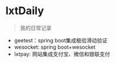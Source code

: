 # lxtDaily
> 我的日常记录

 - geetest：spring boot集成极验滑动验证
 - wesocket: spring boot+wesocket
 - lxtpay: 网站集成支付宝、微信和银联支付
